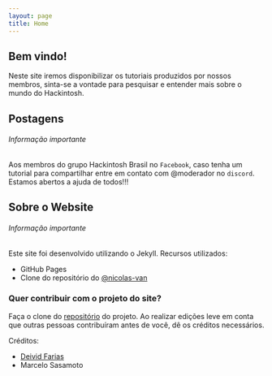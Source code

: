 ```yaml
---
layout: page
title: Home
---
```


## Bem vindo!

Neste site iremos disponibilizar os tutoriais produzidos por nossos membros, sinta-se a vontade para pesquisar e entender mais sobre o mundo do Hackintosh.

## Postagens
###### Informação importante

Aos membros do grupo Hackintosh Brasil no `Facebook`, caso tenha um tutorial para compartilhar entre em contato com @moderador no `discord`.
Estamos abertos a ajuda de todos!!!

## Sobre o Website
###### Informação importante

Este site foi desenvolvido utilizando o Jekyll.
Recursos utilizados:
* GitHub Pages
* Clone do repositório do [@nicolas-van](https://github.com/nicolas-van/bootstrap-4-github-pages)

### Quer contribuir com o projeto do site?

Faça o clone do [repositório](https://github.com/hackintoshbrasil/site) do projeto.
Ao realizar edições leve em conta que outras pessoas contribuíram antes de você, dê os créditos necessários.

Créditos:
* [Deivid Farias](https://github.com/dfariaz)
* Marcelo Sasamoto

